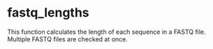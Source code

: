 # fastq_lengths
This function calculates the length of each sequence in a FASTQ file.  Multiple FASTQ files are checked at once.
